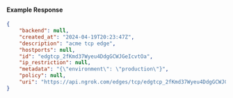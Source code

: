 <!-- Code generated for API Clients. DO NOT EDIT. -->

#### Example Response

```json
{
	"backend": null,
	"created_at": "2024-04-19T20:23:47Z",
	"description": "acme tcp edge",
	"hostports": null,
	"id": "edgtcp_2fKmd37Wyeu4DdgGCWJGeIcvtOa",
	"ip_restriction": null,
	"metadata": "{\"environment\": \"production\"}",
	"policy": null,
	"uri": "https://api.ngrok.com/edges/tcp/edgtcp_2fKmd37Wyeu4DdgGCWJGeIcvtOa"
}
```
